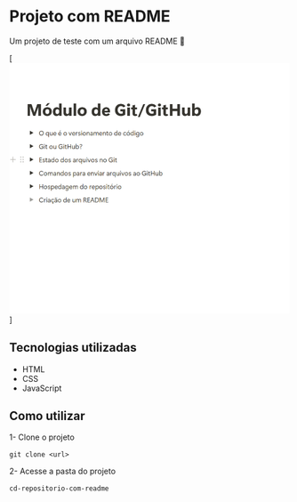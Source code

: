 # Projeto com README

Um projeto de teste com um arquivo README 🚀

[<img src="./tela.gif" alt="Gif da tela inicial do projeto">]

## Tecnologias utilizadas
- HTML
- CSS
- JavaScript

## Como utilizar
1- Clone o projeto

```
git clone <url>
```

2- Acesse a pasta do projeto
```
cd-repositorio-com-readme
```




